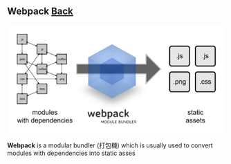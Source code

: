 ## Webpack [Back](./../Framework.md)

![](./what-is-webpack.png)

**Webpack** is a modular bundler (打包機) which is usually used to convert modules with dependencies into static asses
